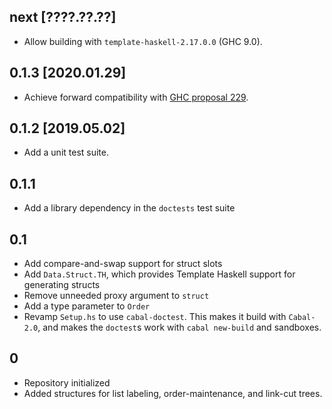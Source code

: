 ## next [????.??.??]
* Allow building with `template-haskell-2.17.0.0` (GHC 9.0).

## 0.1.3 [2020.01.29]
* Achieve forward compatibility with
  [GHC proposal 229](https://github.com/ghc-proposals/ghc-proposals/blob/master/proposals/0229-whitespace-bang-patterns.rst).

## 0.1.2 [2019.05.02]
* Add a unit test suite.

## 0.1.1
* Add a library dependency in the `doctests` test suite

## 0.1
* Add compare-and-swap support for struct slots
* Add `Data.Struct.TH`, which provides Template Haskell support for
  generating structs
* Remove unneeded proxy argument to `struct`
* Add a type parameter to `Order`
* Revamp `Setup.hs` to use `cabal-doctest`. This makes it build
  with `Cabal-2.0`, and makes the `doctest`s work with `cabal new-build` and
  sandboxes.

## 0
* Repository initialized
* Added structures for list labeling, order-maintenance, and link-cut trees.
